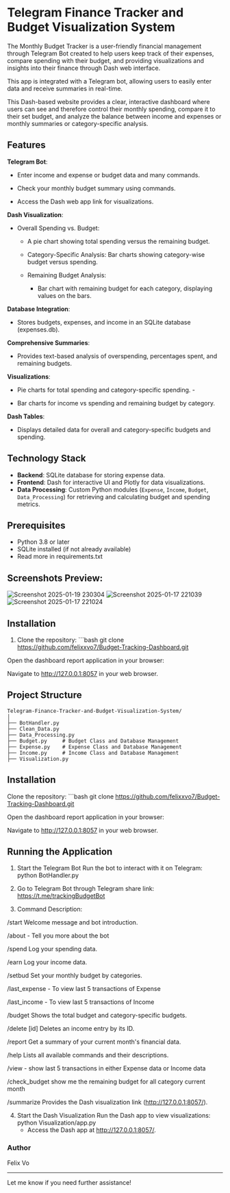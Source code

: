 # Telegram Finance Tracker and Budget Visualization System

The Monthly Budget Tracker is a user-friendly financial management through Telegram Bot created to help users keep track of their expenses, compare spending with their budget, and providing visualizations and insights into their finance through Dash web interface.

This app is integrated with a Telegram bot, allowing users to easily enter data and receive summaries in real-time.

This Dash-based website provides a clear, interactive dashboard where users can see and therefore control their monthly spending, compare it to their set budget, and analyze the balance between income and expenses or monthly summaries or category-specific analysis.
## Features

**Telegram Bot**:

-   Enter income and expense or budget data and many commands.

-   Check your monthly budget summary using commands.

-   Access the Dash web app link for visualizations.

**Dash Visualization**:

-   Overall Spending vs. Budget:

    -   A pie chart showing total spending versus the remaining budget.

    -   Category-Specific Analysis: Bar charts showing category-wise
        budget versus spending.

    -   Remaining Budget Analysis:

        -   Bar chart with remaining budget for each category,
            displaying values on the bars.

**Database Integration**:

-   Stores budgets, expenses, and income in an SQLite database
    (expenses.db).

**Comprehensive Summaries**:

-   Provides text-based analysis of overspending, percentages spent, and
    remaining budgets.

**Visualizations**:

-   Pie charts for total spending and category-specific spending. -

-   Bar charts for income vs spending and remaining budget by category.

**Dash Tables**:

-   Displays detailed data for overall and category-specific budgets and
    spending.

## Technology Stack

-   **Backend**: SQLite database for storing expense data.
-   **Frontend**: Dash for interactive UI and Plotly for data
    visualizations.
-   **Data Processing**: Custom Python modules (`Expense`, `Income`,
    `Budget`, `Data_Processing`) for retrieving and calculating budget
    and spending metrics.

## Prerequisites

-   Python 3.8 or later
-   SQLite installed (if not already available)
-   Read more in requirements.txt
## Screenshots Preview:

![Screenshot 2025-01-19 230304](https://github.com/user-attachments/assets/16d3a8af-90c4-4916-b8da-711274c76068)
![Screenshot 2025-01-17 221039](https://github.com/user-attachments/assets/25bc3983-88f2-4b62-a741-989329d95716)
![Screenshot 2025-01-17 221024](https://github.com/user-attachments/assets/35e4f2b1-c84e-442c-b093-fe8dad643f10)


## Installation

1.  Clone the repository: \`\`\`bash git clone
    <https://github.com/felixxvo7/Budget-Tracking-Dashboard.git>

Open the dashboard report application in your browser:

Navigate to <http://127.0.0.1:8057> in your web browser.

## Project Structure
```         
Telegram-Finance-Tracker-and-Budget-Visualization-System/
│
├── BotHandler.py
├── Clean_Data.py
├── Data_Processing.py
├── Budget.py     # Budget Class and Database Management
├── Expense.py    # Expense Class and Database Management
├── Income.py     # Income Class and Database Management
├── Visualization.py
```
## Installation

Clone the repository: \`\`\`bash git clone
    <https://github.com/felixxvo7/Budget-Tracking-Dashboard.git>

Open the dashboard report application in your browser:

Navigate to <http://127.0.0.1:8057> in your web browser.

## Running the Application

1.  Start the Telegram Bot Run the bot to interact with it on Telegram:
    python BotHandler.py
2. Go to Telegram Bot through Telegram share link: https://t.me/trackingBudgetBot

3. Command Description:

/start Welcome message and bot introduction.

/about - Tell you more about the bot

/spend Log your spending data.

/earn Log your income data.

/setbud Set your monthly budget by categories.

/last_expense - To view last 5 transactions of Expense

/last_income - To view last 5 transactions of Income

/budget Shows the total budget and category-specific budgets.

/delete [id] Deletes an income entry by its ID.

/report Get a summary of your current month's financial data.

/help Lists all available commands and their descriptions.

/view - show last 5 transactions in either Expense data or Income data

/check_budget show me the remaining budget for all category current
month

/summarize Provides the Dash visualization link
(<http://127.0.0.1:8057/>).

4.  Start the Dash Visualization Run the Dash app to view
    visualizations: python Visualization/app.py
    -   Access the Dash app at <http://127.0.0.1:8057/>.


### Author

Felix Vo

------------------------------------------------------------------------

Let me know if you need further assistance!
